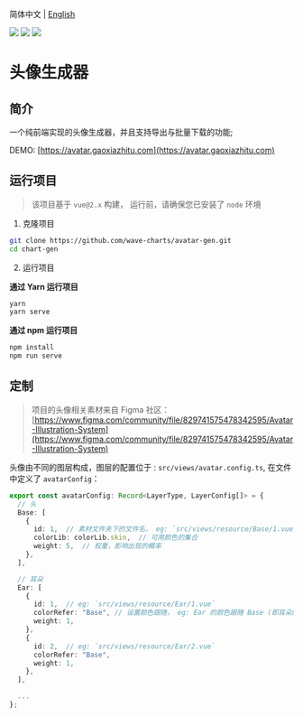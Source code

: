 简体中文 | [English](./README-EN.md)

![](https://img.shields.io/node/v/html2canvas) ![](https://img.shields.io/npm/l/html2canvas) ![](https://img.shields.io/github/last-commit/wave-charts/avatar-gen)

# 头像生成器

## 简介

一个纯前端实现的头像生成器，并且支持导出与批量下载的功能;

DEMO: [https://avatar.gaoxiazhitu.com](https://avatar.gaoxiazhitu.com)

## 运行项目

> 该项目基于 `vue@2.x` 构建， 运行前，请确保您已安装了 `node` 环境

1. 克隆项目

```bash
git clone https://github.com/wave-charts/avatar-gen.git
cd chart-gen
```

2. 运行项目

**通过 Yarn 运行项目**

```bash
yarn
yarn serve
```

**通过 npm 运行项目**

```bash
npm install
npm run serve
```

## 定制

> 项目的头像相关素材来自 Figma 社区：[https://www.figma.com/community/file/829741575478342595/Avatar-Illustration-System](https://www.figma.com/community/file/829741575478342595/Avatar-Illustration-System)

头像由不同的图层构成，图层的配置位于 : `src/views/avatar.config.ts`,
在文件中定义了 `avatarConfig`：

```ts
export const avatarConfig: Record<LayerType, LayerConfig[]> = {
  // 头
  Base: [
    {
      id: 1,  // 素材文件夹下的文件名， eg: `src/views/resource/Base/1.vue`
      colorLib: colorLib.skin,  // 可用颜色的集合
      weight: 5,  // 权重，影响出现的概率
    },
  ],

  // 耳朵
  Ear: [
    {
      id: 1,  // eg: `src/views/resource/Ear/1.vue`
      colorRefer: "Base", // 设置颜色跟随， eg: Ear 的颜色跟随 Base (即耳朵的颜色和头保持一致)
      weight: 1,
    },
    {
      id: 2,  // eg: `src/views/resource/Ear/2.vue`
      colorRefer: "Base",
      weight: 1,
    },
  ],

  ...
};
```

